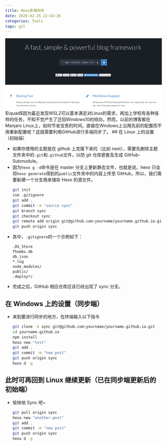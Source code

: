 ```yaml
---
title: Hexo多端同步
date: 2020-02-25 22:42:26
categories: Tools
tags: git
---
```


<img src="hexo-sync/hexo-page.png" width="900px">
$\quad$因为最近发现WSL2可以基本满足对Linux的需求，再加上学校有各种各样的任务，不知不觉产生了迁回Windows10的倾向，然而，以前的博客都在Manjaro Linux上，如何节省宝贵的时间，直接在Windows上沿用先前的配置而不用重新配置呢？这就需要利用GitHub进行多端同步了。
<!--more-->
## 在 Linux 上的设置（初始端）

- 如果你使用的主题是在 github 上克隆下来的（比如 next），需要先删除主题文件夹中的`.git`和`.github`文件，以防 git 仓库嵌套及生成 GitHub-Submodule。
- 因为`hexo g -d`命令是在 master 分支上更新静态文件，也就是说，hexo 只会将`hexo generate`得到的`public`文件夹中的内容上传至 GitHub，所以，我们需要新建一个分支用来储存 Hexo 的源文件。
  ```sh
  git init
  vim .gitignore
  git add .
  git commit -m "source sync"
  git branch sync
  git checkout sync
  git remote add origin git@github.com:yourname/yourname.github.io.git
  git push origin sync
  ```
- 其中，`.gitignore`的一个示例如下：
  ```.gitignore
  .DS_Store
  Thumbs.db
  db.json
  *.log
  node_modules/
  public/
  .deploy*/
  ```
- 完成之后，GitHub 相应仓库应该已经出现了 sync 分支。

## 在 Windows 上的设置（同步端）

- 来到要进行同步的地方，在终端输入以下指令
  ```sh
  git clone -b sync git@github.com:yourname/yourname.github.io.git
  cd yourname.github.io
  npm install
  hexo new "test"
  git add .
  git commit -m "new post"
  git push origin sync
  hexo d -g
  ```

## 此时可再回到 Linux 继续更新（已在同步端更新后的初始端）

- 愉快地 Sync 吧~
  ```sh
  git pull origin sync
  hexo new "another-post"
  git add .
  git commit -m "new post"
  git push origin sync
  hexo d -g
  ```
